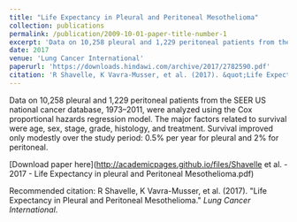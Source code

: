 ```yaml
---
title: "Life Expectancy in Pleural and Peritoneal Mesothelioma"
collection: publications
permalink: /publication/2009-10-01-paper-title-number-1
excerpt: 'Data on 10,258 pleural and 1,229 peritoneal patients from the SEER US national cancer database, 1973–2011, were analyzed using the Cox proportional hazards regression model.  The major factors related to survival were age, sex, stage, grade, histology, and treatment. Survival improved only modestly over the study period: 0.5% per year for pleural and 2% for peritoneal.'
date: 2017
venue: 'Lung Cancer International'
paperurl: 'https://downloads.hindawi.com/archive/2017/2782590.pdf'
citation: 'R Shavelle, K Vavra-Musser, et al. (2017). &quot;Life Expectancy in Pleural and Peritoneal Mesothelioma.&quot; <i>Lung Cancer International</i>.'
---
```

Data on 10,258 pleural and 1,229 peritoneal patients from the SEER US national cancer database, 1973–2011, were analyzed using the Cox proportional hazards regression model.  The major factors related to survival were age, sex, stage, grade, histology, and treatment. Survival improved only modestly over the study period: 0.5% per year for pleural and 2% for peritoneal.

[Download paper here](http://academicpages.github.io/files/Shavelle et al. - 2017 - Life Expectancy in pleural and Peritoneal Mesothelioma.pdf)

Recommended citation: R Shavelle, K Vavra-Musser, et al. (2017). "Life Expectancy in Pleural and Peritoneal Mesothelioma." <i>Lung Cancer International</i>.
